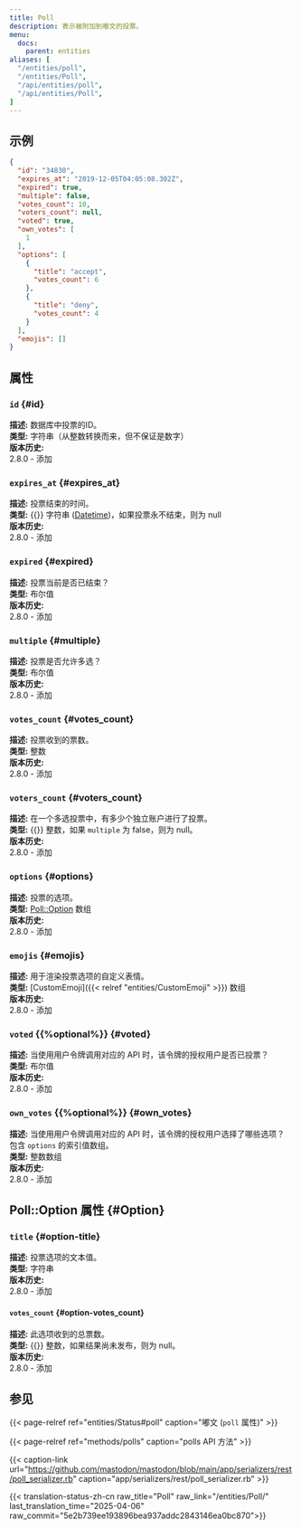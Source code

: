 ```yaml
---
title: Poll
description: 表示被附加到嘟文的投票。
menu:
  docs:
    parent: entities
aliases: [
  "/entities/poll",
  "/entities/Poll",
  "/api/entities/poll",
  "/api/entities/Poll",
]
---
```


## 示例

```json
{
  "id": "34830",
  "expires_at": "2019-12-05T04:05:08.302Z",
  "expired": true,
  "multiple": false,
  "votes_count": 10,
  "voters_count": null,
  "voted": true,
  "own_votes": [
    1
  ],
  "options": [
    {
      "title": "accept",
      "votes_count": 6
    },
    {
      "title": "deny",
      "votes_count": 4
    }
  ],
  "emojis": []
}
```

## 属性

### `id` {#id}

**描述:** 数据库中投票的ID。\
**类型:** 字符串（从整数转换而来，但不保证是数字）\
**版本历史:**\
2.8.0 - 添加

### `expires_at` {#expires_at}

**描述:** 投票结束的时间。\
**类型:** {{<nullable>}} 字符串 ([Datetime](/api/datetime-format#datetime))，如果投票永不结束，则为 null\
**版本历史:**\
2.8.0 - 添加

### `expired` {#expired}

**描述:** 投票当前是否已结束？\
**类型:** 布尔值\
**版本历史:**\
2.8.0 - 添加

### `multiple` {#multiple}

**描述:** 投票是否允许多选？\
**类型:** 布尔值\
**版本历史:**\
2.8.0 - 添加

### `votes_count` {#votes_count}

**描述:** 投票收到的票数。\
**类型:** 整数\
**版本历史:**\
2.8.0 - 添加

### `voters_count` {#voters_count}

**描述:** 在一个多选投票中，有多少个独立账户进行了投票。\
**类型:** {{<nullable>}} 整数，如果 `multiple` 为 false，则为 null。\
**版本历史:**\
2.8.0 - 添加

### `options` {#options}

**描述:** 投票的选项。\
**类型:** [Poll::Option](#Option) 数组\
**版本历史:**\
2.8.0 - 添加

### `emojis` {#emojis}

**描述:** 用于渲染投票选项的自定义表情。\
**类型:** [CustomEmoji]({{< relref "entities/CustomEmoji" >}}) 数组\
**版本历史:**\
2.8.0 - 添加

### `voted` {{%optional%}} {#voted}

**描述:** 当使用用户令牌调用对应的 API 时，该令牌的授权用户是否已投票？\
**类型:** 布尔值\
**版本历史:**\
2.8.0 - 添加

### `own_votes` {{%optional%}} {#own_votes}

**描述:** 当使用用户令牌调用对应的 API 时，该令牌的授权用户选择了哪些选项？ 包含 `options` 的索引值数组。\
**类型:** 整数数组\
**版本历史:**\
2.8.0 - 添加

## Poll::Option 属性 {#Option}

### `title` {#option-title}

**描述:** 投票选项的文本值。\
**类型:** 字符串\
**版本历史:**\
2.8.0 - 添加

#### `votes_count` {#option-votes_count}

**描述:** 此选项收到的总票数。\
**类型:** {{<nullable>}} 整数，如果结果尚未发布，则为 null。\
**版本历史:**\
2.8.0 - 添加

## 参见

{{< page-relref ref="entities/Status#poll" caption="嘟文 (`poll` 属性)" >}}

{{< page-relref ref="methods/polls" caption="polls API 方法" >}}

{{< caption-link url="https://github.com/mastodon/mastodon/blob/main/app/serializers/rest/poll_serializer.rb" caption="app/serializers/rest/poll_serializer.rb" >}}

{{< translation-status-zh-cn raw_title="Poll" raw_link="/entities/Poll/" last_translation_time="2025-04-06" raw_commit="5e2b739ee193896bea937addc2843146ea0bc870">}}
